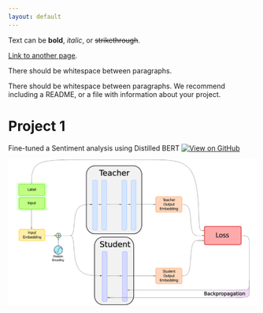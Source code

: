 ```yaml
---
layout: default
---
```


Text can be **bold**, _italic_, or ~~strikethrough~~.

[Link to another page](./another-page.html).

There should be whitespace between paragraphs.

There should be whitespace between paragraphs. We recommend including a README, or a file with information about your project.

# Project 1

Fine-tuned a Sentiment analysis using Distilled BERT 
[![View on GitHub](https://img.shields.io/badge/GitHub-View_on_GitHub-blue?logo=GitHub)](https://github.com/saisrivatsa123/BERT)
<center><img src="assets/img/BERT.png"/></center>

